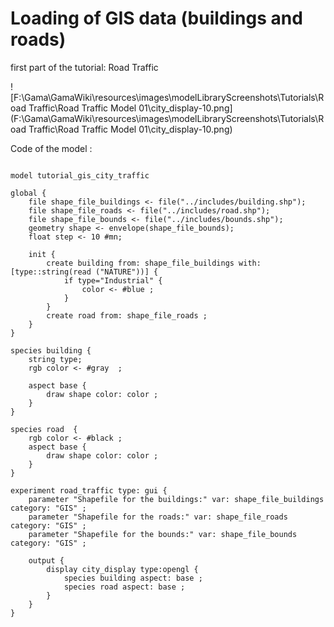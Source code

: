 [//]: # (keyword|constant_#minute)
[//]: # (keyword|concept_gis)
# Loading of GIS data (buildings and roads)


first part of the tutorial: Road Traffic


![F:\Gama\GamaWiki\resources\images\modelLibraryScreenshots\Tutorials\Road Traffic\Road Traffic Model 01\city_display-10.png](F:\Gama\GamaWiki\resources\images\modelLibraryScreenshots\Tutorials\Road Traffic\Road Traffic Model 01\city_display-10.png)

Code of the model : 

```

model tutorial_gis_city_traffic

global {
	file shape_file_buildings <- file("../includes/building.shp");
	file shape_file_roads <- file("../includes/road.shp");
	file shape_file_bounds <- file("../includes/bounds.shp");
	geometry shape <- envelope(shape_file_bounds);
	float step <- 10 #mn;
	
	init {
		create building from: shape_file_buildings with: [type::string(read ("NATURE"))] {
			if type="Industrial" {
				color <- #blue ;
			}
		}
		create road from: shape_file_roads ;
	}
}

species building {
	string type; 
	rgb color <- #gray  ;
	
	aspect base {
		draw shape color: color ;
	}
}

species road  {
	rgb color <- #black ;
	aspect base {
		draw shape color: color ;
	}
}

experiment road_traffic type: gui {
	parameter "Shapefile for the buildings:" var: shape_file_buildings category: "GIS" ;
	parameter "Shapefile for the roads:" var: shape_file_roads category: "GIS" ;
	parameter "Shapefile for the bounds:" var: shape_file_bounds category: "GIS" ;
	
	output {
		display city_display type:opengl {
			species building aspect: base ;
			species road aspect: base ;
		}
	}
}
```
